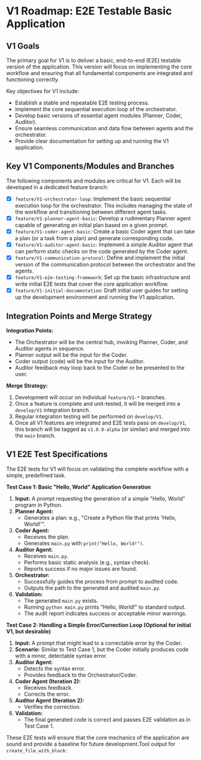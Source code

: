 # V1 Roadmap: E2E Testable Basic Application

## V1 Goals

The primary goal for V1 is to deliver a basic, end-to-end (E2E) testable version of the application. This version will focus on implementing the core workflow and ensuring that all fundamental components are integrated and functioning correctly.

Key objectives for V1 include:
-   Establish a stable and repeatable E2E testing process.
-   Implement the core sequential execution loop of the orchestrator.
-   Develop basic versions of essential agent modules (Planner, Coder, Auditor).
-   Ensure seamless communication and data flow between agents and the orchestrator.
-   Provide clear documentation for setting up and running the V1 application.

## Key V1 Components/Modules and Branches

The following components and modules are critical for V1. Each will be developed in a dedicated feature branch:

-   [x] `feature/V1-orchestrator-loop`: Implement the basic sequential execution loop for the orchestrator. This includes managing the state of the workflow and transitioning between different agent tasks.
-   [x] `feature/V1-planner-agent-basic`: Develop a rudimentary Planner agent capable of generating an initial plan based on a given prompt.
-   [x] `feature/V1-coder-agent-basic`: Create a basic Coder agent that can take a plan (or a task from a plan) and generate corresponding code.
-   [x] `feature/V1-auditor-agent-basic`: Implement a simple Auditor agent that can perform static checks on the code generated by the Coder agent.
-   [x] `feature/V1-communication-protocol`: Define and implement the initial version of the communication protocol between the orchestrator and the agents.
-   [x] `feature/V1-e2e-testing-framework`: Set up the basic infrastructure and write initial E2E tests that cover the core application workflow.
-   [x] `feature/V1-initial-documentation`: Draft initial user guides for setting up the development environment and running the V1 application.

## Integration Points and Merge Strategy

**Integration Points:**
-   The Orchestrator will be the central hub, invoking Planner, Coder, and Auditor agents in sequence.
-   Planner output will be the input for the Coder.
-   Coder output (code) will be the input for the Auditor.
-   Auditor feedback may loop back to the Coder or be presented to the user.

**Merge Strategy:**
1.  Development will occur on individual `feature/V1-*` branches.
2.  Once a feature is complete and unit-tested, it will be merged into a `develop/V1` integration branch.
3.  Regular integration testing will be performed on `develop/V1`.
4.  Once all V1 features are integrated and E2E tests pass on `develop/V1`, this branch will be tagged as `v1.0.0-alpha` (or similar) and merged into the `main` branch.

## V1 E2E Test Specifications

The E2E tests for V1 will focus on validating the complete workflow with a simple, predefined task.

**Test Case 1: Basic "Hello, World" Application Generation**
1.  **Input:** A prompt requesting the generation of a simple "Hello, World" program in Python.
2.  **Planner Agent:**
    *   Generates a plan: e.g., "Create a Python file that prints 'Hello, World!'".
3.  **Coder Agent:**
    *   Receives the plan.
    *   Generates `main.py` with `print("Hello, World!")`.
4.  **Auditor Agent:**
    *   Receives `main.py`.
    *   Performs basic static analysis (e.g., syntax check).
    *   Reports success if no major issues are found.
5.  **Orchestrator:**
    *   Successfully guides the process from prompt to audited code.
    *   Outputs the path to the generated and audited `main.py`.
6.  **Validation:**
    *   The generated `main.py` exists.
    *   Running `python main.py` prints "Hello, World!" to standard output.
    *   The audit report indicates success or acceptable minor warnings.

**Test Case 2: Handling a Simple Error/Correction Loop (Optional for initial V1, but desirable)**
1.  **Input:** A prompt that might lead to a correctable error by the Coder.
2.  **Scenario:** Similar to Test Case 1, but the Coder initially produces code with a minor, detectable syntax error.
3.  **Auditor Agent:**
    *   Detects the syntax error.
    *   Provides feedback to the Orchestrator/Coder.
4.  **Coder Agent (Iteration 2):**
    *   Receives feedback.
    *   Corrects the error.
5.  **Auditor Agent (Iteration 2):**
    *   Verifies the correction.
6.  **Validation:**
    *   The final generated code is correct and passes E2E validation as in Test Case 1.

These E2E tests will ensure that the core mechanics of the application are sound and provide a baseline for future development.Tool output for `create_file_with_block`:
